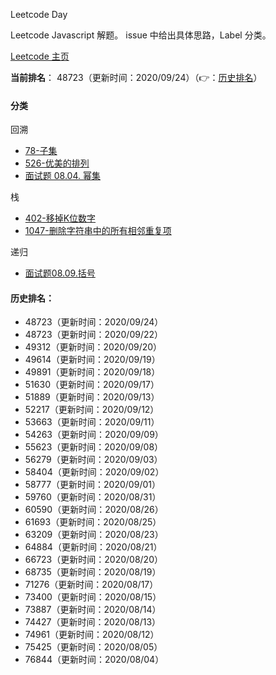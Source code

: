 Leetcode Day

Leetcode Javascript 解题。
issue 中给出具体思路，Label 分类。

[Leetcode 主页](https://leetcode-cn.com/u/sa-mo-ye-er-ha/)

**当前排名**： 48723（更新时间：2020/09/24）（👉：[历史排名](#历史排名)）

#### 分类

回溯

- [78-子集](./78-子集.js)
- [526-优美的排列](./526-优美的排列.js)
- [面试题 08.04. 幂集](./面试题08.04.幂集.js)

栈

- [402-移掉K位数字](./402-移掉K位数字.js)
- [1047-删除字符串中的所有相邻重复项](./1047-删除字符串中的所有相邻重复项.js)

递归
- [面试题08.09.括号](./面试题08.09.括号.js)

#### 历史排名：
- 48723（更新时间：2020/09/24）
- 48723（更新时间：2020/09/22）
- 49312（更新时间：2020/09/20）
- 49614（更新时间：2020/09/19）
- 49891（更新时间：2020/09/18）
- 51630（更新时间：2020/09/17）
- 51889（更新时间：2020/09/13）
- 52217（更新时间：2020/09/12）
- 53663（更新时间：2020/09/11）
- 54263（更新时间：2020/09/09）
- 55623（更新时间：2020/09/08）
- 56279（更新时间：2020/09/03）
- 58404（更新时间：2020/09/02）
- 58777（更新时间：2020/09/01）
- 59760（更新时间：2020/08/31）
- 60590（更新时间：2020/08/26）
- 61693（更新时间：2020/08/25）
- 63209（更新时间：2020/08/23）
- 64884（更新时间：2020/08/21）
- 66723（更新时间：2020/08/20）
- 68735（更新时间：2020/08/19）
- 71276（更新时间：2020/08/17）
- 73400（更新时间：2020/08/15）
- 73887（更新时间：2020/08/14）
- 74427（更新时间：2020/08/13）
- 74961（更新时间：2020/08/12）
- 75425（更新时间：2020/08/05）
- 76844（更新时间：2020/08/04）

